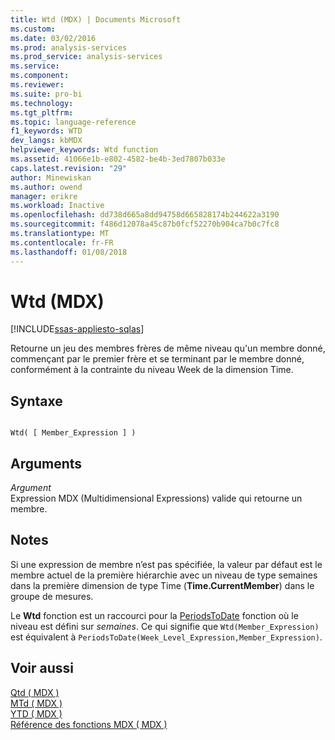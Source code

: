 ```yaml
---
title: Wtd (MDX) | Documents Microsoft
ms.custom: 
ms.date: 03/02/2016
ms.prod: analysis-services
ms.prod_service: analysis-services
ms.service: 
ms.component: 
ms.reviewer: 
ms.suite: pro-bi
ms.technology: 
ms.tgt_pltfrm: 
ms.topic: language-reference
f1_keywords: WTD
dev_langs: kbMDX
helpviewer_keywords: Wtd function
ms.assetid: 41066e1b-e802-4582-be4b-3ed7807b033e
caps.latest.revision: "29"
author: Minewiskan
ms.author: owend
manager: erikre
ms.workload: Inactive
ms.openlocfilehash: dd738d665a8dd94758d665828174b244622a3190
ms.sourcegitcommit: f486d12078a45c87b0fcf52270b904ca7b0c7fc8
ms.translationtype: MT
ms.contentlocale: fr-FR
ms.lasthandoff: 01/08/2018
---
```

# <a name="wtd-mdx"></a>Wtd (MDX)
[!INCLUDE[ssas-appliesto-sqlas](../includes/ssas-appliesto-sqlas.md)]

  Retourne un jeu des membres frères de même niveau qu'un membre donné, commençant par le premier frère et se terminant par le membre donné, conformément à la contrainte du niveau Week de la dimension Time.  
  
## <a name="syntax"></a>Syntaxe  
  
```  
  
Wtd( [ Member_Expression ] )  
```  
  
## <a name="arguments"></a>Arguments  
 *Argument*  
 Expression MDX (Multidimensional Expressions) valide qui retourne un membre.  
  
## <a name="remarks"></a>Notes   
 Si une expression de membre n’est pas spécifiée, la valeur par défaut est le membre actuel de la première hiérarchie avec un niveau de type semaines dans la première dimension de type Time (**Time.CurrentMember**) dans le groupe de mesures.  
  
 Le **Wtd** fonction est un raccourci pour la [PeriodsToDate](../mdx/periodstodate-mdx.md) fonction où le niveau est défini sur *semaines*. Ce qui signifie que `Wtd(Member_Expression)` est équivalent à `PeriodsToDate(Week_Level_Expression,Member_Expression)`.  
  
## <a name="see-also"></a>Voir aussi  
 [Qtd &#40; MDX &#41;](../mdx/qtd-mdx.md)   
 [MTd &#40; MDX &#41;](../mdx/mtd-mdx.md)   
 [YTD &#40; MDX &#41;](../mdx/ytd-mdx.md)   
 [Référence des fonctions MDX &#40; MDX &#41;](../mdx/mdx-function-reference-mdx.md)  
  
  
